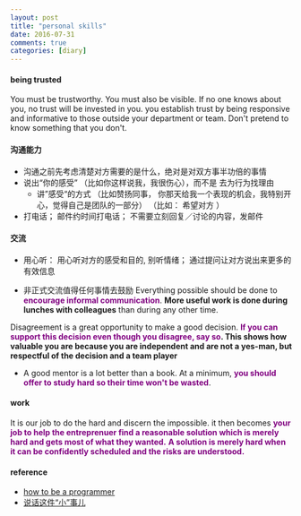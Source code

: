 ```yaml
---
layout: post
title: "personal skills"
date: 2016-07-31
comments: true
categories: [diary]
---
```

#### being trusted
You must be trustworthy. You must also be visible. If no one knows about you, no trust will be invested in you.
you establish trust by being responsive and informative to those outside your department or team.
Don't pretend to know something that you don't.

#### 沟通能力
- 沟通之前先考虑清楚对方需要的是什么，绝对是对双方事半功倍的事情
- 说出“你的感受” （比如你这样说我，我很伤心），而不是 去为行为找理由
  * 讲”感受“的方式 （比如赞扬同事， 你那天给我一个表现的机会，我特别开心，觉得自己是团队的一部分）
   （比如： 希望对方 ）
- 打电话； 邮件约时间打电话； 不需要立刻回复／讨论的内容，发邮件

#### 交流
- 用心听： 用心听对方的感受和目的, 别听情绪； 通过提问让对方说出来更多的有效信息

- 非正式交流值得任何事情去鼓励
Everything possible should be done to <font color="#800080">**encourage informal communication**</font>. **More useful work is done during lunches with colleagues** than during any other time.

Disagreement is a great opportunity to make a good decision. <font color="#800080">**If you can support this decision even though you disagree, say so</font>. This shows how valuable you are
because you are independent and are not a yes-man, but respectful of the decision and a team player**

- A good mentor is a lot better than a book. At a minimum, **<font color="#800080">you should offer to study hard so their time won't be wasted</font>**.

#### work
It is our job to do the hard and discern the impossible. it then becomes **<font color="#800080">your job to help the entreprenuer find a reasonable solution which is merely hard and gets
most of what they wanted.</font>**  **<font color="#800080">A solution is merely hard when it can be confidently scheduled and the risks are understood.</font>**


#### reference
* [how to be a programmer](https://www.gitbook.com/book/braydie/how-to-be-a-programmer)
* [说话这件“小”事儿](http://nulishehui.blog.caixin.com/archives/159095)
